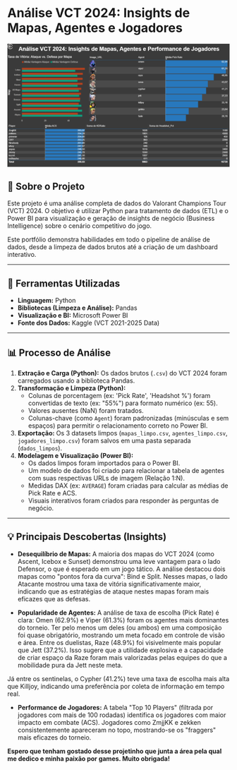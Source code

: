 # Análise VCT 2024: Insights de Mapas, Agentes e Jogadores

![Dashboard VCT 2024](dashboard.png)

## 📖 Sobre o Projeto

Este projeto é uma análise completa de dados do Valorant Champions Tour (VCT) 2024. O objetivo é utilizar Python para tratamento de dados (ETL) e o Power BI para visualização e geração de insights de negócio (Business Intelligence) sobre o cenário competitivo do jogo.

Este portfólio demonstra habilidades em todo o pipeline de análise de dados, desde a limpeza de dados brutos até a criação de um dashboard interativo.

---

## 🚀 Ferramentas Utilizadas

* **Linguagem:** Python
* **Bibliotecas (Limpeza e Análise):** Pandas
* **Visualização e BI:** Microsoft Power BI
* **Fonte dos Dados:** Kaggle (VCT 2021-2025 Data)

---

## 📊 Processo de Análise

1.  **Extração e Carga (Python):** Os dados brutos (`.csv`) do VCT 2024 foram carregados usando a biblioteca Pandas.
2.  **Transformação e Limpeza (Python):**
    * Colunas de porcentagem (ex: 'Pick Rate', 'Headshot %') foram convertidas de texto (ex: "55%") para formato numérico (ex: 55).
    * Valores ausentes (NaN) foram tratados.
    * Colunas-chave (como `Agent`) foram padronizadas (minúsculas e sem espaços) para permitir o relacionamento correto no Power BI.
3.  **Exportação:** Os 3 datasets limpos (`mapas_limpo.csv`, `agentes_limpo.csv`, `jogadores_limpo.csv`) foram salvos em uma pasta separada (`dados_limpos`).
4.  **Modelagem e Visualização (Power BI):**
    * Os dados limpos foram importados para o Power BI.
    * Um modelo de dados foi criado para relacionar a tabela de agentes com suas respectivas URLs de imagem (Relação 1:N).
    * Medidas DAX (ex: `AVERAGE`) foram criadas para calcular as médias de Pick Rate e ACS.
    * Visuais interativos foram criados para responder às perguntas de negócio.

---

## 💡 Principais Descobertas (Insights)

* **Desequilíbrio de Mapas:** A maioria dos mapas do VCT 2024 (como Ascent, Icebox e Sunset) demonstrou uma leve vantagem para o lado Defensor, o que é esperado em um jogo tático. A análise destacou dois mapas como "pontos fora da curva": Bind e Split. Nesses mapas, o lado Atacante mostrou uma taxa de vitória significativamente maior, indicando que as estratégias de ataque nestes mapas foram mais eficazes que as defesas.

* **Popularidade de Agentes:** A análise de taxa de escolha (Pick Rate) é clara: Omen (62.9%) e Viper (61.3%) foram os agentes mais dominantes do torneio. Ter pelo menos um deles (ou ambos) em uma composição foi quase obrigatório, mostrando um meta focado em controle de visão e área.
Entre os duelistas, Raze (48.9%) foi visivelmente mais popular que Jett (37.2%). Isso sugere que a utilidade explosiva e a capacidade de criar espaço da Raze foram mais valorizadas pelas equipes do que a mobilidade pura da Jett neste meta.

Já entre os sentinelas, o Cypher (41.2%) teve uma taxa de escolha mais alta que Killjoy, indicando uma preferência por coleta de informação em tempo real.
* **Performance de Jogadores:** A tabela "Top 10 Players" (filtrada por jogadores com mais de 100 rodadas) identifica os jogadores com maior impacto em combate (ACS). Jogadores como ZmjjKK e zekken consistentemente apareceram no topo, mostrando-se os "fraggers" mais eficazes do torneio.

**Espero que tenham gostado desse projetinho que junta a área pela qual me dedico e minha paixão por games. Muito obrigada!**